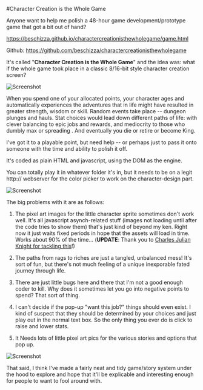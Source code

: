#Character Creation is the Whole Game

Anyone want to help me polish a 48-hour game development/prototype game that got a bit out of hand?

https://beschizza.github.io/charactercreationisthewholegame/game.html

Github: https://github.com/beschizza/charactercreationisthewholegame

It's called "**Character Creation is the Whole Game**" and the idea was: what if the whole game took place in a classic 8/16-bit style character creation screen?


![Screenshot](https://cdn-enterprise.discourse.org/boingboing/uploads/default/optimized/3X/8/7/8723e53688d00f9147978e466c7a1eb33075281d_1_690x432.JPG "Screenshot")



When you spend one of your allocated points, your character ages and automatically experiences the adventures that in life might have resulted in greater strength, wisdom or skill. Random events take place -- dungeon plunges and hauls.  Stat choices would lead down different paths of life: with clever balancing to epic jobs and rewards, and mediocrity to those who dumbly max or spreading . And eventually you die or retire or become King.

I've got it to a playable point, but need help -- or perhaps just to pass it onto someone with the time and ability to polish it off. 

It's coded as plain HTML and javascript, using the DOM as the engine. 

You can totally play it in whatever folder it's in, but it needs to be on a legit http:// webserver for the color picker to work on the character-design part.


![Screenshot](https://cdn-enterprise.discourse.org/boingboing/uploads/default/optimized/3X/a/a/aaaa29e3fc063b0c75c67bc8b2f37bdf98543b85_1_690x421.JPG "Screenshot")


The big problems with it are as follows:

1. The pixel art images for the little character sprite sometimes don't work well. It's all javascript asynch-related stuff (images not loading until after the code tries to show them) that's just kind of beyond my ken. Right now it just waits fixed periods in hope that the assets will load in time. Works about 90% of the time... (**UPDATE**: Thank you to [Charles Julian Knight for tackling this](https://twitter.com/charlesjuliank/status/834290669741043712)!)

2. The paths from rags to riches are just a tangled, unbalanced mess! It's sort of fun, but there's not much feeling of a unique inexporable fated journey through life. 

3. There are just little bugs here and there that I'm not a  good enough coder to kill. Why does it sometimes let you go into negative points to spend? That sort of thing. 

4. I can't decide if the pop-up "want this job?" things should even exist. I kind of suspect that they should be determined by your choices and just play out in the normal text box. So the only thing you ever do is click to raise and lower stats.

5. It Needs lots of little pixel art pics for the various stories and options that pop up. 

![Screenshot](https://cdn-enterprise.discourse.org/boingboing/uploads/default/optimized/3X/0/6/063d47731f2be23a39de24f064927573b4c864c4_1_690x432.JPG "Screenshot")




That said, I think I've made a fairly neat and tidy game/story system under the hood to explore and hope that it'll be explicable and interesting enough for people to want to fool around with.
 